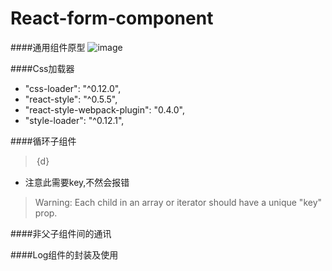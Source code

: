 # React-form-component

####通用组件原型
![image](http://www.jq-school.com/attached/image/20130110/20130110121853_1875.jpg)

####Css加载器
>
+ "css-loader": "^0.12.0",
+ "react-style": "^0.5.5",
+ "react-style-webpack-plugin": "0.4.0",
+ "style-loader": "^0.12.1",


####循环子组件
><option className={self.props.optionClass} value={d} key={i}>{d}</option>
+ 注意此需要key,不然会报错
> Warning: Each child in an array or iterator should have a unique "key" prop. 

####非父子组件间的通讯



####Log组件的封装及使用